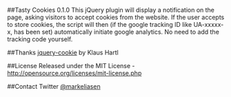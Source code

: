 ##Tasty Cookies 0.1.0
This jQuery plugin will display a notification on the page, asking visitors to accept cookies from the website.
If the user accepts to store cookies, the script will then (if the google tracking ID like UA-xxxxx-x, has been set) automatically initiate google analytics. No need to add the tracking code yourself.

##Thanks
[jquery-cookie](https://github.com/carhartl/jquery-cookie) by Klaus Hartl

##License
Released under the MIT License - http://opensource.org/licenses/mit-license.php

##Contact
Twitter [@markeliasen](https://twitter.com/markeliasen)
